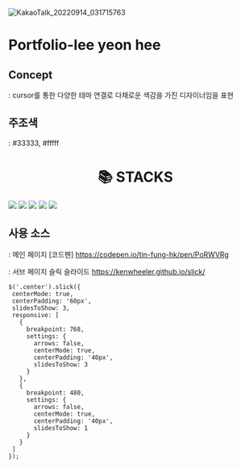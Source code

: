 ![KakaoTalk_20220914_031715763](https://user-images.githubusercontent.com/111846150/190935285-56d86c70-1899-483b-a7f6-0eaca60d5e90.png)
# Portfolio-lee yeon hee

## Concept
: cursor를 통한 다양한 테마 연결로 다채로운 색감을 가진 디자이너임을 표현

## 주조색
: #33333, #fffff

<div align=center><h1>📚 STACKS</h1></div>
<img src="https://img.shields.io/badge/html5-E34F26?style=for-the-badge&logo=html5&logoColor=white"> <img src="https://img.shields.io/badge/css-1572B6?style=for-the-badge&logo=css3&logoColor=white"> <img src="https://img.shields.io/badge/javascript-F7DF1E?style=for-the-badge&logo=javascript&logoColor=black">
 <img src="https://img.shields.io/badge/javascript-F7DF1E?style=for-the-badge&logo=javascript&logoColor=black"> <img src="https://img.shields.io/badge/github-181717?style=for-the-badge&logo=github&logoColor=white">
 
 ## 사용 소스
 : 메인 페이지 [코드펜] https://codepen.io/tin-fung-hk/pen/PoRWVRg
 
 : 서브 페이지 슬릭 슬라이드 https://kenwheeler.github.io/slick/
 
 ```
 $('.center').slick({
  centerMode: true,
  centerPadding: '60px',
  slidesToShow: 3,
  responsive: [
    {
      breakpoint: 768,
      settings: {
        arrows: false,
        centerMode: true,
        centerPadding: '40px',
        slidesToShow: 3
      }
    },
    {
      breakpoint: 480,
      settings: {
        arrows: false,
        centerMode: true,
        centerPadding: '40px',
        slidesToShow: 1
      }
    }
  ]
});
```
 

